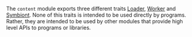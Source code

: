 <!-- contributed by Irakli Gozalishvili [gozala@mozilla.com] -->

The `content` module exports three different traits [Loader], [Worker] and
[Symbiont]. None of this traits is intended to be used directly by programs.
Rather, they are intended to be used by other modules that provide high
level APIs to programs or libraries.

[Loader]:#module/jetpack-core/content/loader
[Worker]:#module/jetpack-core/content/worker
[Symbiont]:#module/jetpack-core/content/symbiont


